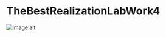 # TheBestRealizationLabWork4

![Image alt](https://github.com/Andryss/TheBestRealizationLabWork4/raw/Version_3/TheBestUML1.png)
